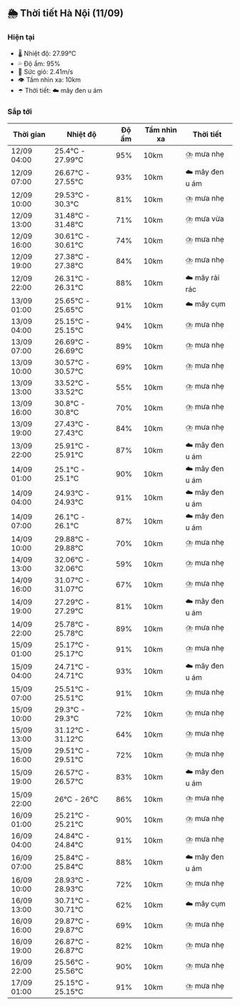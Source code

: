 ## 🌦️ Thời tiết Hà Nội (11/09)

### Hiện tại

- 🌡️ Nhiệt độ: 27.99℃
- 💦 Độ ẩm: 95%
- 💨 Sức gió: 2.41m/s
- 👁️ Tầm nhìn xa: 10km
- ☂️ Thời tiết: ☁️ mây đen u ám

### Sắp tới

| Thời gian | Nhiệt độ | Độ ẩm | Tầm nhìn xa | Thời tiết |
| --- | --- | --- | --- | --- |
| 12/09 04:00 | 25.4℃ - 27.99℃ | 95% | 10km | ⛈️ mưa nhẹ |
| 12/09 07:00 | 26.67℃ - 27.55℃ | 93% | 10km | ☁️ mây đen u ám |
| 12/09 10:00 | 29.53℃ - 30.3℃ | 81% | 10km | ⛈️ mưa nhẹ |
| 12/09 13:00 | 31.48℃ - 31.48℃ | 71% | 10km | ⛈️ mưa vừa |
| 12/09 16:00 | 30.61℃ - 30.61℃ | 74% | 10km | ⛈️ mưa nhẹ |
| 12/09 19:00 | 27.38℃ - 27.38℃ | 84% | 10km | ⛈️ mưa nhẹ |
| 12/09 22:00 | 26.31℃ - 26.31℃ | 88% | 10km | ☁️ mây rải rác |
| 13/09 01:00 | 25.65℃ - 25.65℃ | 91% | 10km | ☁️ mây cụm |
| 13/09 04:00 | 25.15℃ - 25.15℃ | 94% | 10km | ⛈️ mưa nhẹ |
| 13/09 07:00 | 26.69℃ - 26.69℃ | 89% | 10km | ⛈️ mưa nhẹ |
| 13/09 10:00 | 30.57℃ - 30.57℃ | 69% | 10km | ⛈️ mưa nhẹ |
| 13/09 13:00 | 33.52℃ - 33.52℃ | 55% | 10km | ⛈️ mưa nhẹ |
| 13/09 16:00 | 30.8℃ - 30.8℃ | 70% | 10km | ⛈️ mưa nhẹ |
| 13/09 19:00 | 27.43℃ - 27.43℃ | 84% | 10km | ⛈️ mưa nhẹ |
| 13/09 22:00 | 25.91℃ - 25.91℃ | 87% | 10km | ☁️ mây đen u ám |
| 14/09 01:00 | 25.1℃ - 25.1℃ | 90% | 10km | ☁️ mây đen u ám |
| 14/09 04:00 | 24.93℃ - 24.93℃ | 91% | 10km | ☁️ mây đen u ám |
| 14/09 07:00 | 26.1℃ - 26.1℃ | 87% | 10km | ☁️ mây đen u ám |
| 14/09 10:00 | 29.88℃ - 29.88℃ | 70% | 10km | ⛈️ mưa nhẹ |
| 14/09 13:00 | 32.06℃ - 32.06℃ | 59% | 10km | ⛈️ mưa nhẹ |
| 14/09 16:00 | 31.07℃ - 31.07℃ | 67% | 10km | ⛈️ mưa nhẹ |
| 14/09 19:00 | 27.29℃ - 27.29℃ | 81% | 10km | ☁️ mây đen u ám |
| 14/09 22:00 | 25.78℃ - 25.78℃ | 89% | 10km | ⛈️ mưa nhẹ |
| 15/09 01:00 | 25.17℃ - 25.17℃ | 91% | 10km | ⛈️ mưa nhẹ |
| 15/09 04:00 | 24.71℃ - 24.71℃ | 93% | 10km | ☁️ mây đen u ám |
| 15/09 07:00 | 25.51℃ - 25.51℃ | 91% | 10km | ⛈️ mưa nhẹ |
| 15/09 10:00 | 29.3℃ - 29.3℃ | 72% | 10km | ⛈️ mưa nhẹ |
| 15/09 13:00 | 31.12℃ - 31.12℃ | 64% | 10km | ⛈️ mưa nhẹ |
| 15/09 16:00 | 29.51℃ - 29.51℃ | 72% | 10km | ⛈️ mưa nhẹ |
| 15/09 19:00 | 26.57℃ - 26.57℃ | 83% | 10km | ☁️ mây đen u ám |
| 15/09 22:00 | 26℃ - 26℃ | 86% | 10km | ⛈️ mưa nhẹ |
| 16/09 01:00 | 25.21℃ - 25.21℃ | 90% | 10km | ⛈️ mưa nhẹ |
| 16/09 04:00 | 24.84℃ - 24.84℃ | 91% | 10km | ⛈️ mưa nhẹ |
| 16/09 07:00 | 25.84℃ - 25.84℃ | 88% | 10km | ☁️ mây đen u ám |
| 16/09 10:00 | 28.93℃ - 28.93℃ | 72% | 10km | ⛈️ mưa nhẹ |
| 16/09 13:00 | 30.71℃ - 30.71℃ | 62% | 10km | ☁️ mây cụm |
| 16/09 16:00 | 29.87℃ - 29.87℃ | 69% | 10km | ⛈️ mưa nhẹ |
| 16/09 19:00 | 26.87℃ - 26.87℃ | 82% | 10km | ⛈️ mưa nhẹ |
| 16/09 22:00 | 25.56℃ - 25.56℃ | 90% | 10km | ⛈️ mưa nhẹ |
| 17/09 01:00 | 25.15℃ - 25.15℃ | 91% | 10km | ⛈️ mưa nhẹ |
